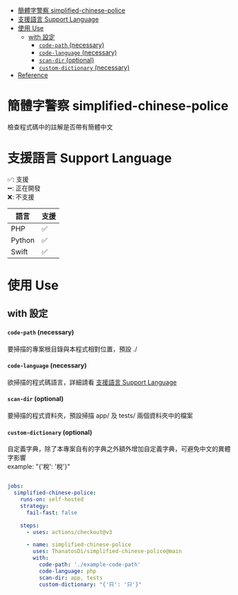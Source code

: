 - [簡體字警察 simplified-chinese-police](#簡體字警察-simplified-chinese-police)
- [支援語言 Support Language](#支援語言-support-language)
- [使用 Use](#使用-use)
  - [with 設定](#with-設定)
      - [`code-path` (necessary)](#code-path-necessary)
      - [`code-language` (necessary)](#code-language-necessary)
      - [`scan-dir` (optional)](#scan-dir-optional)
      - [`custom-dictionary` (necessary)](#custom-dictionary-necessary)
- [Reference](#reference)


# 簡體字警察 simplified-chinese-police
檢查程式碼中的註解是否帶有簡體中文

# 支援語言 Support Language
✅: 支援  
➖: 正在開發  
❌: 不支援  

| 語言   | 支援 |
| ------ | ---- |
| PHP    | ✅    |
| Python | ✅    |
| Swift | ✅    |

# 使用 Use
## with 設定
#### `code-path` (necessary)
要掃描的專案根目錄與本程式相對位置，預設 ./
#### `code-language` (necessary)
欲掃描的程式碼語言，詳細請看 [支援語言 Support Language](#支援語言-support-language)
#### `scan-dir` (optional)
要掃描的程式資料夾，預設掃描 app/ 及 tests/ 兩個資料夾中的檔案
#### `custom-dictionary` (optional)
自定義字典，除了本專案自有的字典之外額外增加自定義字典，可避免中文的異體字影響  
example: "{'稅': '稅'}"



```yaml

jobs:
  simplified-chinese-police:
    runs-on: self-hosted
    strategy:
      fail-fast: false

    steps:
      - uses: actions/checkout@v3

      - name: simplified-chinese-police
        uses: ThanatosDi/simplified-chinese-police@main
        with:
          code-path: './example-code-path'
          code-language: php
          scan-dir: app, tests
          custom-dictionary: "{'只': '只'}"

```
